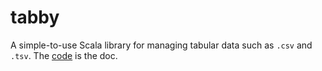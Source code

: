 # tabby
A simple-to-use Scala library for managing tabular data such as `.csv` and `.tsv`. The [code](https://github.com/bjornregnell/tabby/blob/main/src/main/scala/tabby/Grid.scala) is the doc.
